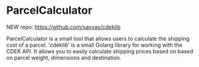 # ParcelCalculator

NEW repo:
https://github.com/savvax/cdeklib





ParcelCalculator is a small tool that allows users to calculate the shipping cost of a parcel. 
'cdeklib' is a small Golang library for working with the CDEK API. It allows you to easily calculate shipping prices based on based on parcel weight, dimensions and destination.
